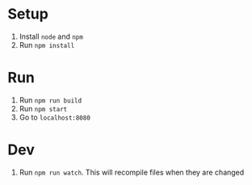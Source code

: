# Setup

1.  Install `node` and `npm`
2.  Run `npm install`

# Run

1.  Run `npm run build`
2.  Run `npm start`
3.  Go to `localhost:8080`

# Dev

1.  Run `npm run watch`. This will recompile files when they are changed